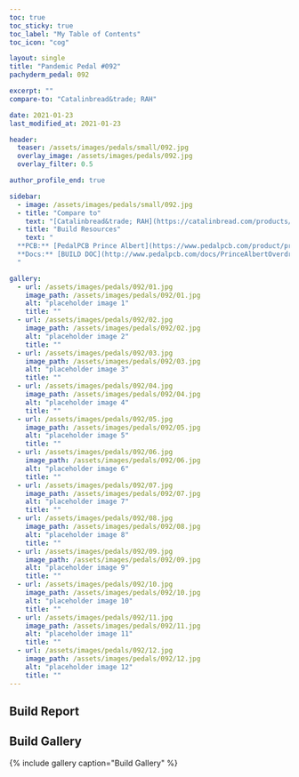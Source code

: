 ```yaml
---
toc: true
toc_sticky: true
toc_label: "My Table of Contents"
toc_icon: "cog"

layout: single
title: "Pandemic Pedal #092"
pachyderm_pedal: 092

excerpt: ""
compare-to: "Catalinbread&trade; RAH"

date: 2021-01-23
last_modified_at: 2021-01-23

header:
  teaser: /assets/images/pedals/small/092.jpg
  overlay_image: /assets/images/pedals/092.jpg
  overlay_filter: 0.5

author_profile_end: true

sidebar:
  - image: /assets/images/pedals/small/092.jpg
  - title: "Compare to"
    text: "[Catalinbread&trade; RAH](https://catalinbread.com/products/rah)"
  - title: "Build Resources"
    text: "
  **PCB:** [PedalPCB Prince Albert](https://www.pedalpcb.com/product/princealbert/)<br>
  **Docs:** [BUILD DOC](http://www.pedalpcb.com/docs/PrinceAlbertOverdrive.pdf)
  "

gallery:
  - url: /assets/images/pedals/092/01.jpg
    image_path: /assets/images/pedals/092/01.jpg
    alt: "placeholder image 1"
    title: ""
  - url: /assets/images/pedals/092/02.jpg
    image_path: /assets/images/pedals/092/02.jpg
    alt: "placeholder image 2"
    title: ""
  - url: /assets/images/pedals/092/03.jpg
    image_path: /assets/images/pedals/092/03.jpg
    alt: "placeholder image 3"
    title: ""
  - url: /assets/images/pedals/092/04.jpg
    image_path: /assets/images/pedals/092/04.jpg
    alt: "placeholder image 4"
    title: ""
  - url: /assets/images/pedals/092/05.jpg
    image_path: /assets/images/pedals/092/05.jpg
    alt: "placeholder image 5"
    title: ""
  - url: /assets/images/pedals/092/06.jpg
    image_path: /assets/images/pedals/092/06.jpg
    alt: "placeholder image 6"
    title: ""
  - url: /assets/images/pedals/092/07.jpg
    image_path: /assets/images/pedals/092/07.jpg
    alt: "placeholder image 7"
    title: ""
  - url: /assets/images/pedals/092/08.jpg
    image_path: /assets/images/pedals/092/08.jpg
    alt: "placeholder image 8"
    title: ""
  - url: /assets/images/pedals/092/09.jpg
    image_path: /assets/images/pedals/092/09.jpg
    alt: "placeholder image 9"
    title: ""
  - url: /assets/images/pedals/092/10.jpg
    image_path: /assets/images/pedals/092/10.jpg
    alt: "placeholder image 10"
    title: ""
  - url: /assets/images/pedals/092/11.jpg
    image_path: /assets/images/pedals/092/11.jpg
    alt: "placeholder image 11"
    title: ""
  - url: /assets/images/pedals/092/12.jpg
    image_path: /assets/images/pedals/092/12.jpg
    alt: "placeholder image 12"
    title: ""
---
```


## Build Report ##

## Build Gallery ##

{% include gallery caption="Build Gallery" %}
